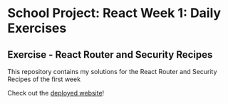 # School Project: React Week 1: Daily Exercises

## Exercise - React Router and Security Recipes

This repository contains my solutions for the  React Router and Security Recipes of the first week

Check out the [deployed website](https://react-router-and-security-recipes.vercel.app/)!

